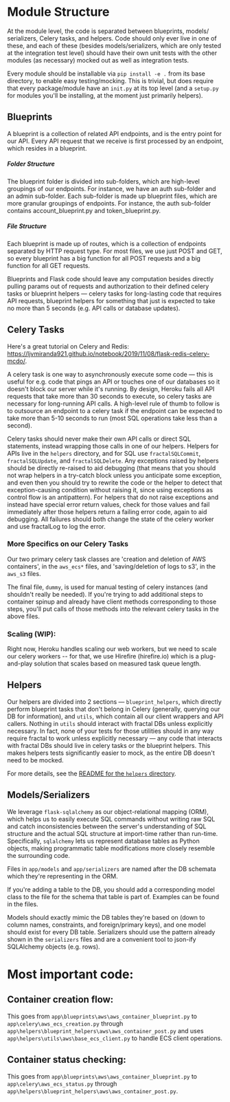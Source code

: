 # Module Structure

At the module level, the code is separated between blueprints, models/ serializers, Celery tasks, and helpers. Code should only ever live in one of these, and each of these (besides models/serializers, which are only tested at the integration test level) should have their own unit tests with the other modules (as necessary) mocked out as well as integration tests.

Every module should be installable via `pip install -e .` from its base directory, to enable easy testing/mocking. This is trivial, but does require that every package/module have an `init.py` at its top level (and a `setup.py` for modules you'll be installing, at the moment just primarily helpers).

## Blueprints

A blueprint is a collection of related API endpoints, and is the entry point for our API. Every API request that we receive is first processed by an endpoint, which resides in a blueprint.

##### Folder Structure

The blueprint folder is divided into sub-folders, which are high-level groupings of our endpoints. For instance, we have an auth sub-folder and an admin sub-folder. Each sub-folder is made up blueprint files, which are more granular groupings of endpoints. For instance, the auth sub-folder contains account_blueprint.py and token_blueprint.py.

##### File Structure

Each blueprint is made up of routes, which is a collection of endpoints separated by HTTP request type. For most files, we use just POST and GET, so every blueprint has a big function for all POST requests and a big function for all GET requests.

Blueprints and Flask code should leave any computation besides directly pulling params out of requests and authorization to their defined celery tasks or blueprint helpers — celery tasks for long-lasting code that requires API requests, blueprint helpers for something that just is expected to take no more than 5 seconds (e.g. API calls or database updates).

## Celery Tasks

Here's a great tutorial on Celery and Redis: https://ljvmiranda921.github.io/notebook/2019/11/08/flask-redis-celery-mcdo/.

A celery task is one way to asynchronously execute some code — this is useful for e.g. code that pings an API or touches one of our databases so it doesn't block our server while it's running. By design, Heroku fails all API requests that take more than 30 seconds to execute, so celery tasks are necessary for long-running API calls. A high-level rule of thumb to follow is to outsource an endpoint to a celery task if the endpoint can be expected to take more than 5-10 seconds to run (most SQL operations take less than a second).

Celery tasks should never make their own API calls or direct SQL statements, instead wrapping those calls in one of our helpers. Helpers for APIs live in the `helpers` directory, and for SQL use `fractalSQLCommit`, `fractalSQLUpdate`, and `fractalSQLDelete`. Any exceptions raised by helpers should be directly re-raised to aid debugging (that means that you should not wrap helpers in a try-catch block unless you anticipate some exception, and even then you should try to rewrite the code or the helper to detect that exception-causing condition without raising it, since using exceptions as control flow is an antipattern). For helpers that do not raise exceptions and instead have special error return values, check for those values and fail immediately after those helpers return a failing error code, again to aid debugging. All failures should both change the state of the celery worker and use fractalLog to log the error.

### More Specifics on our Celery Tasks

Our two primary celery task classes are 'creation and deletion of AWS containers', in the `aws_ecs*` files, and 'saving/deletion of logs to s3', in the `aws_s3` files.

The final file, `dummy`, is used for manual testing of celery instances (and shouldn't really be needed). If you're trying to add additional steps to container spinup and already have client methods corresponding to those steps, you'll put calls of those methods into the relevant celery tasks in the above files.

### Scaling (WIP):

Right now, Heroku handles scaling our web workers, but we need to scale our celery workers -- for that, we use Hirefire (hirefire.io) which is a plug-and-play solution that scales based on measured task queue length.

## Helpers

Our helpers are divided into 2 sections — `blueprint_helpers`, which directly perform blueprint tasks that don't belong in Celery (generally, querying our DB for information), and `utils`, which contain all our client wrappers and API callers. Nothing in `utils` should interact with fractal DBs unless explicitly necessary. In fact, none of your tests for those utilities should in any way require fractal to work unless explicitly necessary — any code that interacts with fractal DBs should live in celery tasks or the blueprint helpers. This makes helpers tests significantly easier to mock, as the entire DB doesn't need to be mocked.

For more details, see the [README for the `helpers` directory](helpers/README.md).

## Models/Serializers

We leverage `flask-sqlalchemy` as our object-relational mapping (ORM), which helps us to easily execute SQL commands without writing raw SQL and catch inconsistencies between the server's understanding of SQL structure and the actual SQL structure at import-time rather than run-time. Specifically, `sqlalchemy` lets us represent database tables as Python objects, making programmatic table modifications more closely resemble the surrounding code.

Files in `app/models` and `app/serializers` are named after the DB schemata which they're representing in the ORM.

If you're adding a table to the DB, you should add a corresponding model class to the file for the schema that table is part of. Examples can be found in the files.

Models should exactly mimic the DB tables they're based on (down to column names, constraints, and foreign/primary keys), and one model should exist for every DB table. Serializers should use the pattern already shown in the `serializers` files and are a convenient tool to json-ify SQLAlchemy objects (e.g. rows).

# Most important code:

## Container creation flow:

This goes from `app\blueprints\aws\aws_container_blueprint.py` to `app\celery\aws_ecs_creation.py` through `app\helpers\blueprint_helpers\aws\aws_container_post.py`
and uses `app\helpers\utils\aws\base_ecs_client.py` to handle ECS client operations.

## Container status checking:

This goes from `app\blueprints\aws\aws_container_blueprint.py` to `app\celery\aws_ecs_status.py` through `app\helpers\blueprint_helpers\aws\aws_container_post.py`.
